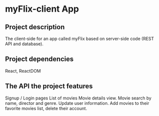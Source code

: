 # myFlix-client App

## Project description
The client-side for an app called myFlix based on server-side code (REST API and database).

## Project dependencies 
React, ReactDOM

## The API the project features
Signup / Login pages
List of movies
Movie details view.
Movie search by name, director and genre.
Update user information.
Add movies to their favorite movies list,
delete their account.
